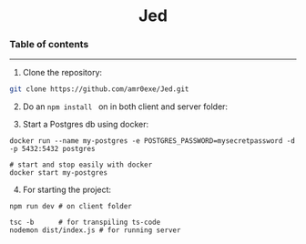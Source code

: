 <h1 align="center">Jed</h1>

### Table of contents
---

1. Clone the repository:
``` bash
git clone https://github.com/amr0exe/Jed.git
```
2. Do an ```npm install ``` on in both client and server folder:

3. Start a Postgres db using docker:
```
docker run --name my-postgres -e POSTGRES_PASSWORD=mysecretpassword -d -p 5432:5432 postgres

# start and stop easily with docker
docker start my-postgres
```
4. For starting the project:
```
npm run dev # on client folder

tsc -b      # for transpiling ts-code
nodemon dist/index.js # for running server 
```